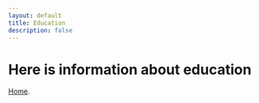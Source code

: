 ```yaml
---
layout: default
title: Education
description: false
---
```


# Here is information about education

[Home](./index.md).

